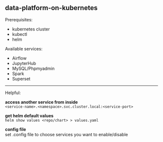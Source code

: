 ## data-platform-on-kubernetes

Prerequisites:
- kubernetes cluster
- kubectl
- helm

Available services:
- Airflow
- JupyterHub
- MySQL/Phpmyadmin
- Spark
- Superset

---  
  
Helpful:  

__access another service from inside__  
`<service-name>.<namespace>.svc.cluster.local:<service-port>`

__get helm default values__  
`helm show values <repo/chart> > values.yaml`  

__config file__  
set .config file to choose services you want to enable/disable